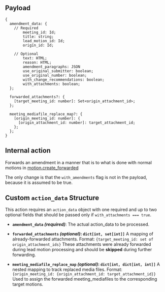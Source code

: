 ## Payload

```
{
  amendment_data: {
    // Required
        meeting_id: Id;
        title: string;
        lead_motion_id: Id;
        origin_id: Id;

    // Optional
        text: HTML;
        reason: HTML;
        amendment_paragraphs: JSON
        use_original_submitter: boolean;
        use_original_number: boolean;
        with_change_recommendations: boolean;
        with_attachments: boolean;
  };

  forwarded_attachments?: {
    [target_meeting_id: number]: Set<origin_attachment_id>;
  };

  meeting_mediafile_replace_map?: {
    [origin_meeting_id: number]: {
      [origin_attachment_id: number]: target_attachment_id;
    };
  };
}
```

## Internal action

Forwards an amendment in a manner that is to what is done with normal motions in [motion.create_forwarded](motion.create_forwarded.md)

The only change is that the `with_amendments` flag is not in the payload, because it is assumed to be true.

## Custom `action_data` Structure

This action requires an `action_data` object with one required and up to two optional fields that should be passed only if `with_attachments === true`.

* **`amendment_data` _(required)_**: The actual action_data to be processed.

* **`forwarded_attachments` _(optional)_: `dict[int, set[int]]`**
  A mapping of already-forwarded attachments.
  Format: `{target_meeting_id: set of origin_attachment_ids}`
  These attachments were already forwarded during lead motion processing and should be **skipped** during further forwarding.

* **`meeting_mediafile_replace_map` _(optional)_: `dict[int, dict[int, int]]`**
  A nested mapping to track replaced media files.
  Format: `{origin_meeting_id: {origin_attachment_id: target_attachment_id}}`
  Used to assign the forwarded meeting_mediafiles to the corresponding target motions.
